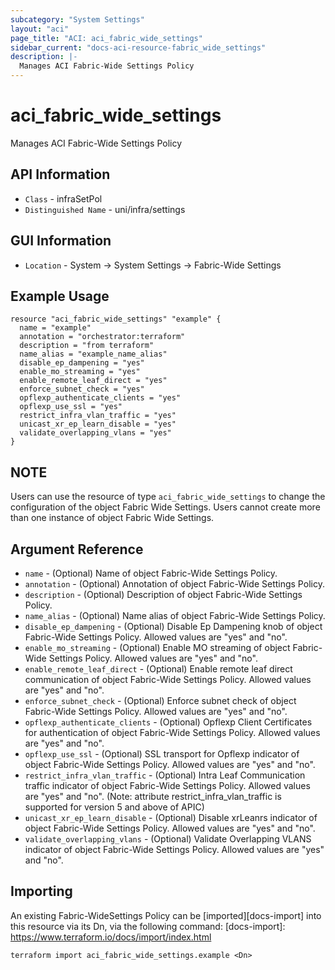 ```yaml
---
subcategory: "System Settings"
layout: "aci"
page_title: "ACI: aci_fabric_wide_settings"
sidebar_current: "docs-aci-resource-fabric_wide_settings"
description: |-
  Manages ACI Fabric-Wide Settings Policy
---
```


# aci_fabric_wide_settings #
Manages ACI Fabric-Wide Settings Policy

## API Information ##
* `Class` - infraSetPol
* `Distinguished Name` - uni/infra/settings

## GUI Information ##
* `Location` - System -> System Settings -> Fabric-Wide Settings 

## Example Usage ##

```hcl
resource "aci_fabric_wide_settings" "example" {
  name = "example"
  annotation = "orchestrator:terraform"
  description = "from terraform"
  name_alias = "example_name_alias"
  disable_ep_dampening = "yes"
  enable_mo_streaming = "yes"
  enable_remote_leaf_direct = "yes"
  enforce_subnet_check = "yes"
  opflexp_authenticate_clients = "yes"
  opflexp_use_ssl = "yes"
  restrict_infra_vlan_traffic = "yes"
  unicast_xr_ep_learn_disable = "yes"
  validate_overlapping_vlans = "yes"
}
```

## NOTE ##
Users can use the resource of type `aci_fabric_wide_settings` to change the configuration of the object Fabric Wide Settings. Users cannot create more than one instance of object Fabric Wide Settings.

## Argument Reference ##
* `name` - (Optional) Name of object Fabric-Wide Settings Policy.
* `annotation` - (Optional) Annotation of object Fabric-Wide Settings Policy.
* `description` - (Optional) Description of object Fabric-Wide Settings Policy.
* `name_alias` - (Optional) Name alias of object Fabric-Wide Settings Policy.
* `disable_ep_dampening` - (Optional) Disable Ep Dampening knob of object Fabric-Wide Settings Policy. Allowed values are "yes" and "no".
* `enable_mo_streaming` - (Optional) Enable MO streaming of object Fabric-Wide Settings Policy. Allowed values are "yes" and "no".
* `enable_remote_leaf_direct` - (Optional) Enable remote leaf direct communication of object Fabric-Wide Settings Policy.  Allowed values are "yes" and "no". 
* `enforce_subnet_check` - (Optional) Enforce subnet check of object Fabric-Wide Settings Policy. Allowed values are "yes" and "no".
* `opflexp_authenticate_clients` - (Optional) Opflexp Client Certificates for authentication of object Fabric-Wide Settings Policy. Allowed values are "yes" and "no".
* `opflexp_use_ssl` - (Optional) SSL transport for Opflexp indicator of object Fabric-Wide Settings Policy. Allowed values are "yes" and "no".
* `restrict_infra_vlan_traffic` - (Optional) Intra Leaf Communication traffic indicator of object Fabric-Wide Settings Policy. Allowed values are "yes" and "no". (Note: attribute restrict_infra_vlan_traffic is supported for version 5 and above of APIC)
* `unicast_xr_ep_learn_disable` - (Optional) Disable xrLeanrs indicator of object Fabric-Wide Settings Policy. Allowed values are "yes" and "no".
* `validate_overlapping_vlans` - (Optional) Validate Overlapping VLANS indicator of object Fabric-Wide Settings Policy. Allowed values are "yes" and "no".


## Importing ##

An existing Fabric-WideSettings Policy can be [imported][docs-import] into this resource via its Dn, via the following command:
[docs-import]: https://www.terraform.io/docs/import/index.html


```
terraform import aci_fabric_wide_settings.example <Dn>
```